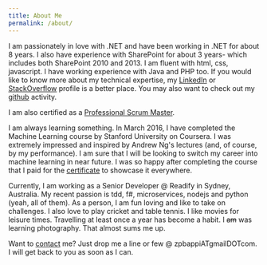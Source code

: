 ```yaml
---
title: About Me
permalink: /about/
---
```


I am passionately in love with .NET and have been working in .NET for about 8 years. 
I also have experience with SharePoint for about 3 years- which includes both SharePoint 2010 and 2013.
I am fluent with html, css, javascript. I have working experience with Java and PHP too. 
If you would like to know more about my technical expertise, my 
[LinkedIn](http://linkedin.com/in/zpbappi) or 
[StackOverflow](http://careers.stackoverflow.com/zpbappi)
profile is a better place. You may also want to check out my
[github](https://github.com/zpbappi) activity.

I am also certified as a [Professional Scrum Master](https://www.scrum.org/certificates/150077).

I am always learning something. In March 2016, I have completed the Machine Learning course by 
Stanford University on Coursera. I was extremely impressed and inspired by Andrew Ng's lectures (and, of course,
by my performance). I am sure that I will be looking to switch my career 
into machine learning in near future. I was so happy after completing the course that I paid for the 
[certificate](https://www.coursera.org/account/accomplishments/certificate/5FDMPMMW47RL) 
to showcase it everywhere. 

Currently, I am working as a Senior Developer @ Readify in Sydney, Australia. 
My recent passion is tdd, f#, microservices, nodejs and python (yeah, all of them). 
As a person, I am fun loving and like to take on challenges. 
I also love to play cricket and table tennis. I like movies for leisure times. 
Travelling at least once a year has become a habit. I <del>am</del> was learning photography. That almost sums me up.

Want to [contact]({{site.baseurl}}/contact/) me? Just drop me a line or few @ zpbappiATgmailDOTcom. 
I will get back to you as soon as I can.
